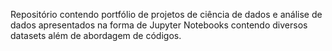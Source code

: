 Repositório contendo portfólio de projetos de ciência de dados e análise de dados apresentados na forma de Jupyter Notebooks contendo diversos datasets além de abordagem de códigos.


